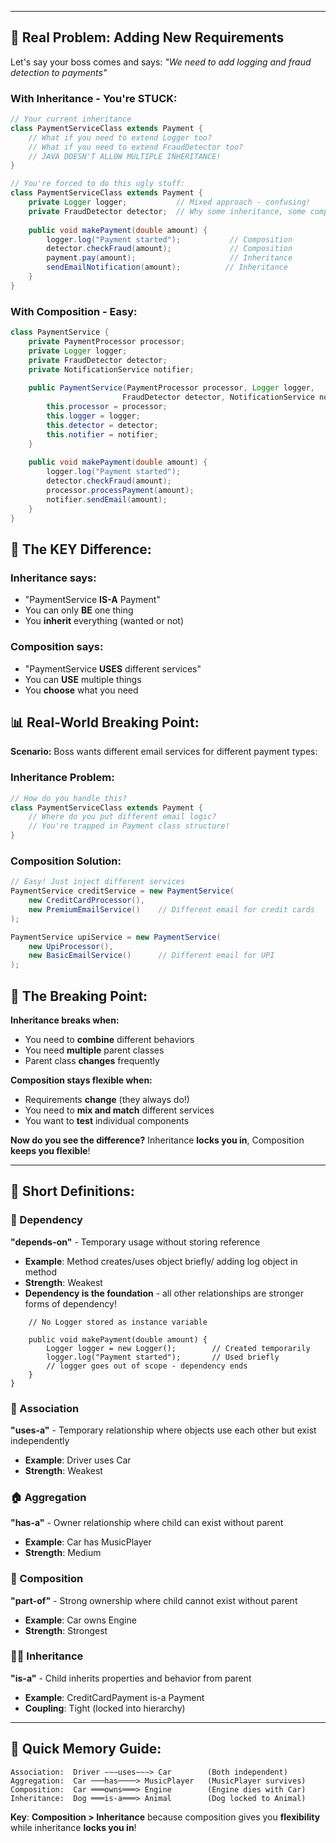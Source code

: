 
---


## **🚨 Real Problem: Adding New Requirements**

Let's say your boss comes and says: _"We need to add logging and fraud detection to payments"_

### **With Inheritance - You're STUCK:**

```java
// Your current inheritance
class PaymentServiceClass extends Payment {
    // What if you need to extend Logger too?
    // What if you need to extend FraudDetector too?
    // JAVA DOESN'T ALLOW MULTIPLE INHERITANCE!
}

// You're forced to do this ugly stuff:
class PaymentServiceClass extends Payment {
    private Logger logger;           // Mixed approach - confusing!
    private FraudDetector detector;  // Why some inheritance, some composition?
    
    public void makePayment(double amount) {
        logger.log("Payment started");           // Composition
        detector.checkFraud(amount);             // Composition
        payment.pay(amount);                     // Inheritance
        sendEmailNotification(amount);          // Inheritance
    }
}
```

### **With Composition - Easy:**

```java
class PaymentService {
    private PaymentProcessor processor;
    private Logger logger;
    private FraudDetector detector;
    private NotificationService notifier;
    
    public PaymentService(PaymentProcessor processor, Logger logger, 
                         FraudDetector detector, NotificationService notifier) {
        this.processor = processor;
        this.logger = logger;
        this.detector = detector;
        this.notifier = notifier;
    }
    
    public void makePayment(double amount) {
        logger.log("Payment started");
        detector.checkFraud(amount);
        processor.processPayment(amount);
        notifier.sendEmail(amount);
    }
}
```

## **🎯 The KEY Difference:**

### **Inheritance says:**

- "PaymentService **IS-A** Payment"
- You can only **BE** one thing
- You **inherit** everything (wanted or not)

### **Composition says:**

- "PaymentService **USES** different services"
- You can **USE** multiple things
- You **choose** what you need

## **📊 Real-World Breaking Point:**

**Scenario:** Boss wants different email services for different payment types:

### **Inheritance Problem:**

```java
// How do you handle this?
class PaymentServiceClass extends Payment {
    // Where do you put different email logic?
    // You're trapped in Payment class structure!
}
```

### **Composition Solution:**

```java
// Easy! Just inject different services
PaymentService creditService = new PaymentService(
    new CreditCardProcessor(), 
    new PremiumEmailService()    // Different email for credit cards
);

PaymentService upiService = new PaymentService(
    new UpiProcessor(), 
    new BasicEmailService()      // Different email for UPI
);
```

## **🔧 The Breaking Point:**

**Inheritance breaks when:**

- You need to **combine** different behaviors
- You need **multiple** parent classes
- Parent class **changes** frequently

**Composition stays flexible when:**

- Requirements **change** (they always do!)
- You need to **mix and match** different services
- You want to **test** individual components

**Now do you see the difference?** Inheritance **locks you in**, Composition **keeps you flexible**!


---

## **📝 Short Definitions:**

### **🔗 Dependency**

**"depends-on"** - Temporary usage without storing reference

- **Example**: Method creates/uses object briefly/ adding log object in method
- **Strength**: Weakest
- **Dependency is the foundation** - all other relationships are stronger forms of dependency!

```class PaymentService {
    // No Logger stored as instance variable
    
    public void makePayment(double amount) {
        Logger logger = new Logger();        // Created temporarily
        logger.log("Payment started");       // Used briefly
        // logger goes out of scope - dependency ends
    }
}
```

### **🔗 Association**

**"uses-a"** - Temporary relationship where objects use each other but exist independently

- **Example**: Driver uses Car
- **Strength**: Weakest

### **🏠 Aggregation**

**"has-a"** - Owner relationship where child can exist without parent

- **Example**: Car has MusicPlayer
- **Strength**: Medium

### **🧩 Composition**

**"part-of"** - Strong ownership where child cannot exist without parent

- **Example**: Car owns Engine
- **Strength**: Strongest

### **👨‍👦 Inheritance**

**"is-a"** - Child inherits properties and behavior from parent

- **Example**: CreditCardPayment is-a Payment
- **Coupling**: Tight (locked into hierarchy)

---

## **🎯 Quick Memory Guide:**

```
Association:  Driver ∼∼∼uses∼∼∼> Car        (Both independent)
Aggregation:  Car ───has────> MusicPlayer   (MusicPlayer survives)
Composition:  Car ═══owns═══> Engine        (Engine dies with Car)
Inheritance:  Dog ═══is-a═══> Animal        (Dog locked to Animal)
```

**Key**: **Composition > Inheritance** because composition gives you **flexibility** while inheritance **locks you in**!